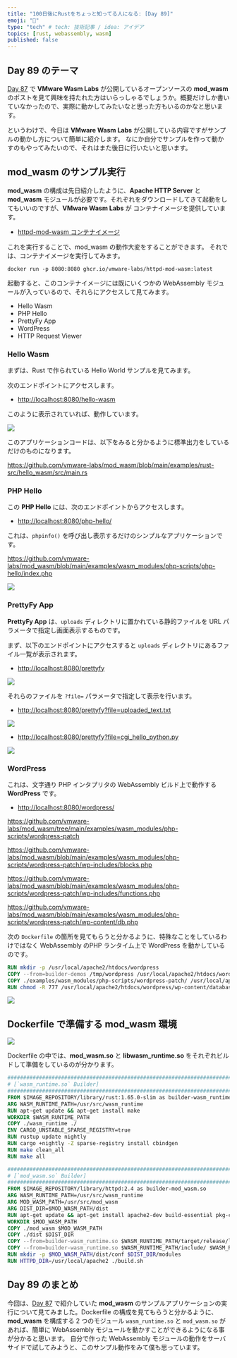 ```yaml
---
title: "100日後にRustをちょっと知ってる人になる: [Day 89]"
emoji: "🦀"
type: "tech" # tech: 技術記事 / idea: アイデア
topics: [rust, webassembly, wasm]
published: false
---
```

## Day 89 のテーマ

[Day 87](https://zenn.dev/shinyay/articles/hello-rust-day087) で **VMware Wasm Labs** が公開しているオープンソースの **mod_wasm** のポストを見て興味を持たれた方はいらっしゃるでしょうか。概要だけしか書いていなかったので、実際に動かしてみたいなと思った方もいるのかなと思います。

というわけで、今日は **VMware Wasm Labs** が公開している内容ですがサンプルの動かし方について簡単に紹介します。
なにか自分でサンプルを作って動かすのもやってみたいので、それはまた後日に行いたいと思います。

## mod_wasm のサンプル実行

**mod_wasm** の構成は先日紹介したように、**Apache HTTP Server** と **mod_wasm** モジュールが必要です。それぞれをダウンロードしてきて起動をしてもいいのですが、**VMware Wasm Labs** が コンテナイメージを提供しています。

- [httpd-mod-wasm コンテナイメージ](https://github.com/vmware-labs/mod_wasm/pkgs/container/httpd-mod-wasm)

これを実行することで、mod_wasm の動作大変をすることができます。
それでは、コンテナイメージを実行してみます。

```shell
docker run -p 8080:8080 ghcr.io/vmware-labs/httpd-mod-wasm:latest
```

起動すると、このコンテナイメージには既にいくつかの WebAssembly モジュールが入っているので、それらにアクセスして見てみます。

- Hello Wasm
- PHP Hello
- PrettyFy App
- WordPress
- HTTP Request Viewer

### Hello Wasm

まずは、Rust で作られている Hello World サンプルを見てみます。

次のエンドポイントにアクセスします。

- <http://localhost:8080/hello-wasm>

このように表示されていれば、動作しています。

![](https://storage.googleapis.com/zenn-user-upload/04b610b405e3-20221216.png)

このアプリケーションコードは、以下をみると分かるように標準出力をしているだけのものになります。

https://github.com/vmware-labs/mod_wasm/blob/main/examples/rust-src/hello_wasm/src/main.rs

### PHP Hello

この **PHP Hello** には、次のエンドポイントからアクセスします。

- <http://localhost:8080/php-hello/>

これは、`phpinfo()` を呼び出し表示するだけのシンプルなアプリケーションです。

https://github.com/vmware-labs/mod_wasm/blob/main/examples/wasm_modules/php-scripts/php-hello/index.php

![](https://storage.googleapis.com/zenn-user-upload/d809a74501ed-20221216.png)

### PrettyFy App

**PrettyFy App** は、`uploads` ディレクトリに置かれている静的ファイルを URL パラメータで指定し画面表示するものです。

まず、以下のエンドポイントにアクセスすると `uploads` ディレクトリにあるファイル一覧が表示されます。
- <http://localhost:8080/prettyfy>

![](https://storage.googleapis.com/zenn-user-upload/bad110da3b1b-20221216.png)

それらのファイルを `?file=` パラメータで指定して表示を行います。

- <http://localhost:8080/prettyfy?file=uploaded_text.txt>

![](https://storage.googleapis.com/zenn-user-upload/68ff98ab8ffb-20221216.png)

- <http://localhost:8080/prettyfy?file=cgi_hello_python.py>

![](https://storage.googleapis.com/zenn-user-upload/f5f822904350-20221216.png)

### WordPress

これは、文字通り PHP インタプリタの WebAssembly ビルド上で動作する **WordPress** です。

- <http://localhost:8080/wordpress/>

https://github.com/vmware-labs/mod_wasm/tree/main/examples/wasm_modules/php-scripts/wordpress-patch

https://github.com/vmware-labs/mod_wasm/blob/main/examples/wasm_modules/php-scripts/wordpress-patch/wp-includes/blocks.php

https://github.com/vmware-labs/mod_wasm/blob/main/examples/wasm_modules/php-scripts/wordpress-patch/wp-includes/functions.php

https://github.com/vmware-labs/mod_wasm/blob/main/examples/wasm_modules/php-scripts/wordpress-patch/wp-content/db.php

次の `Dockerfile` の箇所を見てもらうと分かるように、特殊なことをしているわけではなく WebAssembly のPHP ランタイム上で WordPress を動かしているのです。

```dockerfile
RUN mkdir -p /usr/local/apache2/htdocs/wordpress
COPY --from=builder-demos /tmp/wordpress /usr/local/apache2/htdocs/wordpress
COPY ./examples/wasm_modules/php-scripts/wordpress-patch/ /usr/local/apache2/htdocs/wordpress
RUN chmod -R 777 /usr/local/apache2/htdocs/wordpress/wp-content/database
```
![](https://storage.googleapis.com/zenn-user-upload/f04ab6b75656-20221216.png)

## Dockerfile で準備する mod_wasm 環境

![](https://storage.googleapis.com/zenn-user-upload/dcb8451237e7-20221214.png)

Dockerfile の中では、**mod_wasm.so** と **libwasm_runtime.so** をそれぞれビルドして準備をしているのが分かります。

```dockerfile
################################################################################
# [`wasm_runtime.so` Builder]
################################################################################
FROM $IMAGE_REPOSITORY/library/rust:1.65.0-slim as builder-wasm_runtime.so
ARG WASM_RUNTIME_PATH=/usr/src/wasm_runtime
RUN apt-get update && apt-get install make
WORKDIR $WASM_RUNTIME_PATH
COPY ./wasm_runtime ./
ENV CARGO_UNSTABLE_SPARSE_REGISTRY=true
RUN rustup update nightly
RUN cargo +nightly -Z sparse-registry install cbindgen
RUN make clean_all
RUN make all
```

```dockerfile
################################################################################
# [`mod_wasm.so` Builder]
################################################################################
FROM $IMAGE_REPOSITORY/library/httpd:2.4 as builder-mod_wasm.so
ARG WASM_RUNTIME_PATH=/usr/src/wasm_runtime
ARG MOD_WASM_PATH=/usr/src/mod_wasm
ARG DIST_DIR=$MOD_WASM_PATH/dist
RUN apt-get update && apt-get install apache2-dev build-essential pkg-config libtool libapr1-dev libaprutil1-dev make gcc libtool-bin libxml2-dev libpcre2-dev subversion pkg-config -y
WORKDIR $MOD_WASM_PATH
COPY ./mod_wasm $MOD_WASM_PATH
COPY ./dist $DIST_DIR
COPY --from=builder-wasm_runtime.so $WASM_RUNTIME_PATH/target/release/libwasm_runtime.so $WASM_RUNTIME_PATH/target/release/libwasm_runtime.so
COPY --from=builder-wasm_runtime.so $WASM_RUNTIME_PATH/include/ $WASM_RUNTIME_PATH/include/
RUN mkdir -p $MOD_WASM_PATH/dist/conf $DIST_DIR/modules
RUN HTTPD_DIR=/usr/local/apache2 ./build.sh
```

## Day 89 のまとめ

今回は、[Day 87](https://zenn.dev/shinyay/articles/hello-rust-day087) で紹介していた **mod_wasm** のサンプルアプリケーションの実行について見てみました。Dockerfile の構成を見てもらうと分かるように、**mod_wasm** を構成する 2 つのモジュール `wasm_runtime.so` と `mod_wasm.so` があれば、簡単に WebAssembly モジュールを動かすことができるようになる事が分かると思います。
自分で作った WebAssembly モジュールの動作をサーバサイドで試してみようと、このサンプル動作をみて僕も思っています。
